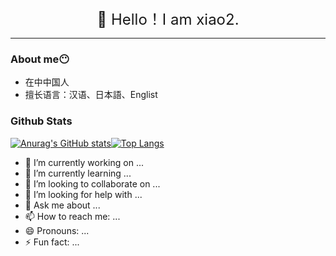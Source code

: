 <center><span style="font-size:24px;" style="text-align: center;">👋 Hello！I am xiao2.</span></center>

---
### About me😶
- 在中中国人
- 擅长语言：汉语、日本語、Englist

### Github Stats

[![Anurag's GitHub stats](https://github-readme-stats.vercel.app/api?username=suhxhee)](https://github.com/anuraghazra/github-readme-stats)[![Top Langs](https://github-readme-stats.vercel.app/api/top-langs/?username=suhxhee)](https://github.com/anuraghazra/github-readme-stats)

- 🔭 I’m currently working on ...
- 🌱 I’m currently learning ...
- 👯 I’m looking to collaborate on ...
- 🤔 I’m looking for help with ...
- 💬 Ask me about ...
- 📫 How to reach me: ...
- 😄 Pronouns: ...
- ⚡ Fun fact: ...

